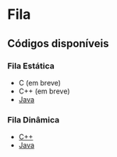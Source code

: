 # Fila

## Códigos disponíveis

### Fila Estática

- C (em breve)
- C++ (em breve)
- [Java](./estatica/Fila.java)

### Fila Dinâmica

- [C++](./dinamica/FilaDinamica.cpp)
- [Java](./dinamica/FilaDinamica_java)
